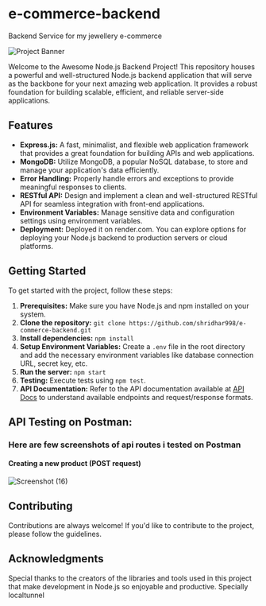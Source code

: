 # e-commerce-backend
Backend Service for my jewellery e-commerce 

![Project Banner](https://encrypted-tbn0.gstatic.com/images?q=tbn:ANd9GcQ4J7UE1YRZ9Gx7CrIi4o4DOzJcQLJmf-XzsnytS6xl&s)

Welcome to the Awesome Node.js Backend Project! This repository houses a powerful and well-structured Node.js backend application that will serve as the backbone for your next amazing web application. It provides a robust foundation for building scalable, efficient, and reliable server-side applications. 

## Features

- **Express.js:** A fast, minimalist, and flexible web application framework that provides a great foundation for building APIs and web applications.
- **MongoDB:** Utilize MongoDB, a popular NoSQL database, to store and manage your application's data efficiently.
- **Error Handling:** Properly handle errors and exceptions to provide meaningful responses to clients.
- **RESTful API:** Design and implement a clean and well-structured RESTful API for seamless integration with front-end applications.
- **Environment Variables:** Manage sensitive data and configuration settings using environment variables.
- **Deployment:** Deployed it on render.com. You can explore options for deploying your Node.js backend to production servers or cloud platforms.

## Getting Started

To get started with the project, follow these steps:

1. **Prerequisites:** Make sure you have Node.js and npm installed on your system.
2. **Clone the repository:** `git clone https://github.com/shridhar998/e-commerce-backend.git`
3. **Install dependencies:** `npm install`
4. **Setup Environment Variables:** Create a `.env` file in the root directory and add the necessary environment variables like database connection URL, secret key, etc.
5. **Run the server:** `npm start`
6. **Testing:** Execute tests using `npm test`.
7. **API Documentation:** Refer to the API documentation available at [API Docs](https://example.com/api-docs) to understand available endpoints and request/response formats.

## API Testing on Postman:
### Here are few screenshots of api routes i tested on Postman
#### Creating a new product (POST request)
![Screenshot (16)](https://github.com/shridhar998/e-commerce-backend/assets/83115648/7a532abd-51cc-4ab5-a7e6-d2902b80388a)


## Contributing

Contributions are always welcome! If you'd like to contribute to the project, please follow the guidelines.


## Acknowledgments

Special thanks to the creators of the libraries and tools used in this project that make development in Node.js so enjoyable and productive.
Specially localtunnel


